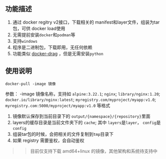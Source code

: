 
## 功能描述
1. 通过 docker regitry v2接口，下载相关的 manifest和layer文件，组装为tar包，可供 docker load使用
2. 无需提前安装`docker`和`podman`等
3. 支持`windows`
4. 程序是二进制包，下载即用，无任何依赖
5. 功能类似 [docker-drag](https://github.com/NotGlop/docker-drag) ，但是无需安装`python`

## 使用说明
```
docker-pull -image 镜像 
```

参数：
-image 镜像名称，支持如 `alpine:3.22.1`; `nginx`; `library/nginx:1.20`; `docker.io/library/nginx:latest`; `myregistry.com/myproject/myapp:v1.0`; `myregistry.com:5000/myproject/myapp:v1.0` 等格式


1. 镜像默认保存到当前目录下的 `output/{namespace}/{repository}`里面
2. layers的缓存目录是当前文件夹下的 `cache`; 其中 `layers`是`layer`， `config`是`config`
3. 组装tar包的时候，会把相关的文件复制到`tmp`目录下
2. 如果 registry 需要鉴权，会自动鉴权

>> 目前仅支持下载 amd64+linux 的镜像，其他架构和系统待支持中

